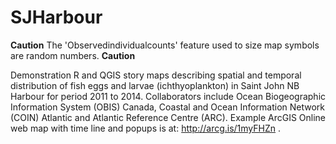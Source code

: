 # SJHarbour

**Caution** The 'Observedindividualcounts' feature used to size map symbols are random numbers. **Caution**

Demonstration R and QGIS story maps describing spatial and temporal distribution of fish eggs and larvae (ichthyoplankton) in Saint John NB Harbour for period 2011 to 2014. Collaborators include Ocean Biogeographic Information System (OBIS) Canada, Coastal and Ocean Information Network (COIN) Atlantic and Atlantic Reference Centre (ARC).  Example ArcGIS Online web map with time line and popups is at: http://arcg.is/1myFHZn . 
